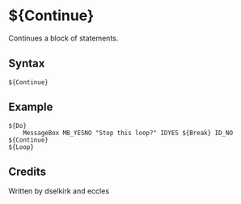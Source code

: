 # ${Continue}

Continues a block of statements.

## Syntax

    ${Continue}

## Example

    ${Do}
        MessageBox MB_YESNO "Stop this loop?" IDYES ${Break} ID_NO ${Continue}
    ${Loop}

## Credits

Written by dselkirk and eccles
